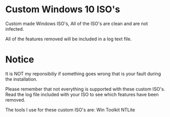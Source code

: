 # Custom Windows 10 ISO's
Custom made Windows ISO's, All of the ISO's are clean and are not infected.

All of the features removed will be included in a log text file.

# Notice
 It is NOT my reponsibiliy if something goes wrong that is your fault during the installation.
 
 Please remember that not everything is supported with these custom ISO's. Read the log file included with your ISO to see which features have been removed.

The tools I use for these custom ISO's are:
Win Toolkit
NTLite
